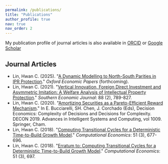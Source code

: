 ```yaml
---
permalink: /publications/
title: "Publications"
author_profile: true
nav: true
nav_order: 2
---
```


My publication profile of journal articles is also available in [ORCID](https://orcid.org/0000-0002-9983-8078) or [Google Scholar](https://scholar.google.com/citations?user=u9C67bMAAAAJ&hl=en)

## Journal Articles

* Lin, Hwan C. (2025). "[A Dynamic Modelling to North-South Parities in IPR Protection](https://doi.org/10.1093/oep/gpaf024
)." *Oxford Economic Papers* (forthcoming).
* Lin, Hwan C. (2021). "[Vertical Innovation, Foreign Direct Investment and Asymmetric Imitation: A Welfare Analysis of Intellectual Property Protection](https://doi.org/10.1002/soej.12533)." *Southern Economic Journal*: 88 (2), 789-827.
* Lin, Hwan C. (2020). "[Amortizing Securities as a Pareto-Efficient Reward Mechanism](https://doi.org/10.1007/978-3-030-38227-8_25)." In E. Bucciarelli, SH. Chen, J. Corchado (Eds), Decision Economics: Complexity of Decisions and Decisions for Complexity. DECON 2019. Advances in Intelligent Systems and Computing, vol 1009. Springer, Cham.
* Lin, Hwan C. (2018). "[Computing Transitional Cycles for a Deterministic Time-to-Build Growth Model](https://doi.org/10.1007/s10614-016-9633-9)." *Computational Economics*: 51 (3), 677-696.
* Lin, Hwan C. (2018). "[Erratum to: Computing Transitional Cycles for a Deterministic Time-to-Build Growth Model](https://doi.org/10.1007/s10614-017-9710-8)." *Computational Economics*: 51 (3), 697.



